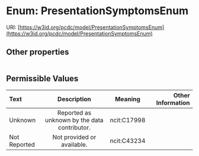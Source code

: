 
# Enum: PresentationSymptomsEnum




URI: [https://w3id.org/pcdc/model/PresentationSymptomsEnum](https://w3id.org/pcdc/model/PresentationSymptomsEnum)


## Other properties

|  |  |  |
| --- | --- | --- |

## Permissible Values

| Text | Description | Meaning | Other Information |
| :--- | :---: | :---: | ---: |
| Unknown | Reported as unknown by the data contributor. | ncit:C17998 |  |
| Not Reported | Not provided or available. | ncit:C43234 |  |

